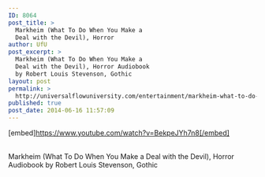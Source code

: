 ```yaml
---
ID: 8064
post_title: >
  Markheim (What To Do When You Make a
  Deal with the Devil), Horror
author: UfU
post_excerpt: >
  Markheim (What To Do When You Make a
  Deal with the Devil), Horror Audiobook
  by Robert Louis Stevenson, Gothic
layout: post
permalink: >
  http://universalflowuniversity.com/entertainment/markheim-what-to-do-when-you-make-a-deal-with-the-devil-horror/
published: true
post_date: 2014-06-16 11:57:09
---
```

[embed]https://www.youtube.com/watch?v=BekpeJYh7n8[/embed]</br></br>
<p>Markheim (What To Do When You Make a Deal with the Devil), Horror Audiobook by Robert Louis Stevenson, Gothic</p>